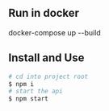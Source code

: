 ## Run in docker

docker-compose up --build

## Install and Use

```sh
# cd into project root
$ npm i
# start the api
$ npm start
```
